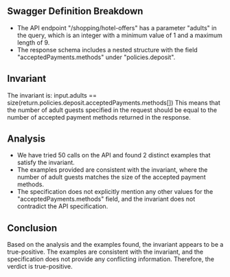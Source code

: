 ## Swagger Definition Breakdown
- The API endpoint "/shopping/hotel-offers" has a parameter "adults" in the query, which is an integer with a minimum value of 1 and a maximum length of 9.
- The response schema includes a nested structure with the field "acceptedPayments.methods" under "policies.deposit".

## Invariant
The invariant is: input.adults == size(return.policies.deposit.acceptedPayments.methods[])
This means that the number of adult guests specified in the request should be equal to the number of accepted payment methods returned in the response.

## Analysis
- We have tried 50 calls on the API and found 2 distinct examples that satisfy the invariant.
- The examples provided are consistent with the invariant, where the number of adult guests matches the size of the accepted payment methods.
- The specification does not explicitly mention any other values for the "acceptedPayments.methods" field, and the invariant does not contradict the API specification.

## Conclusion
Based on the analysis and the examples found, the invariant appears to be a true-positive. The examples are consistent with the invariant, and the specification does not provide any conflicting information. Therefore, the verdict is true-positive.
